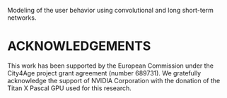 Modeling of the user behavior using convolutional and long short-term networks.

ACKNOWLEDGEMENTS
============

This work has been supported by the European Commission under the City4Age project grant agreement (number 689731). We gratefully acknowledge the support of NVIDIA Corporation with the donation of the Titan X Pascal GPU used for this research.
